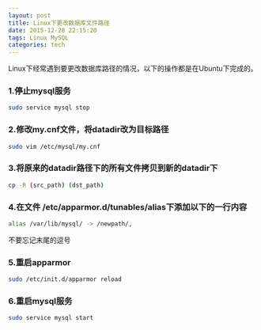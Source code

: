 ```yaml
---
layout: post
title: Linux下更改数据库文件路径
date: 2015-12-28 22:15:20
tags: Linux MySQL
categories: tech
---
```


Linux下经常遇到要更改数据库路径的情况，以下的操作都是在Ubuntu下完成的。
### 1.停止mysql服务
``` bash
sudo service mysql stop
```
### 2.修改my.cnf文件，将datadir改为目标路径
``` bash
sudo vim /etc/mysql/my.cnf
```
### 3.将原来的datadir路径下的所有文件拷贝到新的datadir下
``` bash
cp -R (src_path) (dst_path)
```
### 4.在文件 /etc/apparmor.d/tunables/alias下添加以下的一行内容
``` bash
alias /var/lib/mysql/ -> /newpath/,
```
不要忘记末尾的逗号
### 5.重启apparmor
``` bash
sudo /etc/init.d/apparmor reload
```
### 6.重启mysql服务
``` bash
sudo service mysql start
```
